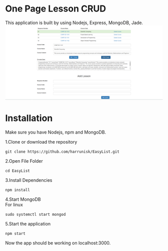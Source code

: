 # One Page Lesson CRUD
This application is built by using Nodejs, Express, MongoDB, Jade.
![Work](https://raw.githubusercontent.com/harrunisk/EasyList/master/Image.png)

# Installation
Make sure you have Nodejs, npm and MongoDB.  

1.Clone or download the repository 
~~~
git clone https://github.com/harrunisk/EasyList.git
~~~
2.Open File Folder
~~~
cd EasyList
~~~
3.Install Dependencies
~~~
npm install
~~~
4.Start MongoDB  
For linux
~~~
sudo systemctl start mongod
~~~
5.Start the application
~~~
npm start
~~~
Now the app should be working on localhost:3000.

